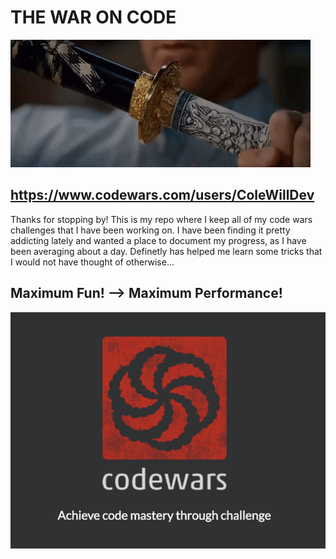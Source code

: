 
# **THE WAR ON CODE**

![](img/true_samurai.gif)

## https://www.codewars.com/users/ColeWillDev ##

Thanks for stopping by! This is my repo where I keep all of my code wars challenges that I have been working on.  I have been finding it pretty addicting lately and wanted a place to document my progress, as I have been averaging about a day.  Definetly has helped me learn some tricks that I would not have thought of otherwise...

## Maximum Fun! --> Maximum Performance!


![](img/codewars_logo.png)


